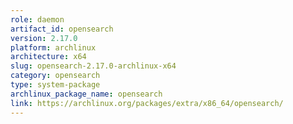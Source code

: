 ```yaml
---
role: daemon
artifact_id: opensearch
version: 2.17.0
platform: archlinux
architecture: x64
slug: opensearch-2.17.0-archlinux-x64
category: opensearch
type: system-package
archlinux_package_name: opensearch
link: https://archlinux.org/packages/extra/x86_64/opensearch/
---
```

